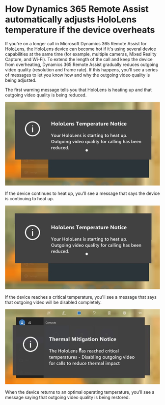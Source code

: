 
# How Dynamics 365 Remote Assist automatically adjusts HoloLens temperature if the device overheats

If you're on a longer call in Microsoft Dynamics 365 Remote Assist for HoloLens, the HoloLens device can become hot if it's using 
several device capabilities at the same time (for example, multiple cameras, Mixed Reality Capture, and Wi-Fi). To extend the length of the call and keep the device 
from overheating, Dynamics 365 Remote Assist gradually reduces outgoing video quality (resolution and frame rate). If this happens, you'll see a series of messages to let you know how and why the outgoing video quality is being adjusted. 

The first warning message tells you that HoloLens is heating up and that outgoing video quality is being reduced.

![Screenshot of HoloLens message showing that device is heating up.](media/hololens-thermal-warning-1.jpg "Screenshot of HoloLens message showing device is heating up")

If the device continues to heat up, you'll see a message that says the device is continuing to heat up.

![Screenshot of HoloLens message showing that device is continuing to heat up.](media/hololens-thermal-warning-1.jpg "Screenshot of HoloLens message showing device is continuing to heat up")

If the device reaches a critical temperature, you'll see a message that says that outgoing video will be disabled completely. 

![Screenshot of HoloLens message showing device has reached critical temperature.](media/hololens-thermal-warning-3.jpg "Screenshot of HoloLens message showing device has reached critical temperature")

When the device returns to an optimal operating temperature, you'll see a message saying that outgoing video quality is being restored.

